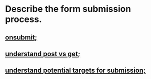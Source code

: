 # Describe the form submission process.

## [onsubmit;](../SectionA/example.html)
## [understand post vs get;](./example1.md)
## [understand potential targets for submission;](./example.html)
